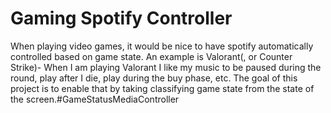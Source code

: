 # Gaming Spotify Controller

When playing video games, it would be nice to have spotify automatically controlled based on game state. An example is Valorant(, or Counter Strike)- When I am playing Valorant I like my music to be paused during the round, play after I die, play during the buy phase, etc. The goal of this project is to enable that by taking classifying game state from the state of the screen.#GameStatusMediaController
